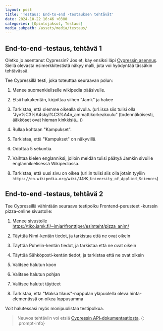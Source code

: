 ```yaml
---
layout: post
title: 'Testaus: End-to-end -testauksen tehtävät'
date: 2024-10-22 16:46 +0300
categories: [Opintojaksot, Testaus]
media_subpath: /assets/media/testaus/
---
```


## End-to-end -testaus, tehtävä 1

Oletko jo asentanut Cypressin? Jos et, käy ensiksi läpi [Cypressin asennus](https://tiko.jamk.fi/~hsateila/posts/cypressin-asennus/). Siellä olevasta esimerkkitestistä näkyy malli, jota voi hyödyntää tässäkin tehtävässä.

Tee Cypressillä testi, joka toteuttaa seuraavan polun:

1. Menee suomenkieliselle wikipedia pääsivulle.

2. Etsii hakukentän, kirjoittaa siihen "Jamk" ja hakee

3. Tarkistaa, että olemme oikealla sivulla. (url:issa siis tulisi olla "Jyv%C3%A4skyl%C3%A4n_ammattikorkeakoulu" (todennäköisesti, ääkköset ovat hieman kinkkisiä...))

4. Rullaa kohtaan "Kampukset".

5. Tarkistaa, että "Kampukset" on näkyvillä.

6. Odottaa 5 sekuntia.

7. Vaihtaa kielen englanniksi, jolloin meidän tulisi päätyä Jamkin sivuille englannikielisessä Wikipediassa.

8. Tarkistaa, että uusi sivu on oikea (url:in tulisi siis olla jotain tyyliin ```https://en.wikipedia.org/wiki/JAMK_University_of_Applied_Sciences```)

## End-to-end -testaus, tehtävä 2

Tee Cypressillä vähintään seuraava testipolku Frontend-perusteet -kurssin pizza-online sivustolle:

1. Menee sivustolle https://tiko.jamk.fi/~imjar/fronttiper/esimteht/pizza_anim/

2. Täyttää Nimi-kentän tiedot, ja tarkistaa että ne ovat oikein

3. Täyttää Puhelin-kentän tiedot, ja tarkistaa että ne ovat oikein

4. Täyttää Sähköposti-kentän tiedot, ja tarkistaa että ne ovat oikein

5. Valitsee halutun koon

6. Valitsee halutun pohjan

7. Valitsee halutut täytteet

8. Tarkistaa, että "Maksa tilaus"-nappulan yläpuolella oleva hinta-elementissä on oikea loppusumma

Voit halutessasi myös monipuolistaa testipolkua.

>Neuvoa tehtäviin voi etsiä [Cypressin API-dokumentaatiosta](https://docs.cypress.io/api/table-of-contents).
{: .prompt-info}
